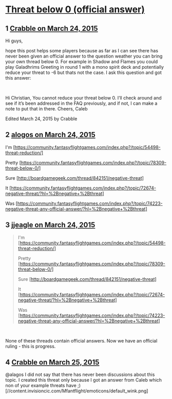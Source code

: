 # [Threat below 0 (official answer)](https://community.fantasyflightgames.com/topic/138752-threat-below-0-official-answer/)

## 1 [Crabble on March 24, 2015](https://community.fantasyflightgames.com/topic/138752-threat-below-0-official-answer/?do=findComment&comment=1504150)

Hi guys,

hope this post helps some players because as far as I can see there has never been given an official answer to the question weather you can bring your own thread below 0. For example in Shadow and Flames you could play Galadhrims Greeting in round 1 with a mono spirit deck and potentially reduce your threat to -6 but thats not the case. I ask this question and got this answer:

 

Hi Christian,
You cannot reduce your threat below 0. I’ll check around and see if it’s been addressed in the FAQ previously, and if not, I can make a note to put that in there.
Cheers,
Caleb

Edited March 24, 2015 by Crabble

## 2 [alogos on March 24, 2015](https://community.fantasyflightgames.com/topic/138752-threat-below-0-official-answer/?do=findComment&comment=1504366)

I'm [https://community.fantasyflightgames.com/index.php?/topic/54498-threat-reduction/]

Pretty [https://community.fantasyflightgames.com/index.php?/topic/78309-threat-below-0/]

Sure [http://boardgamegeek.com/thread/842151/negative-threat]

It [https://community.fantasyflightgames.com/index.php?/topic/72674-negative-threat/?hl=%2Bnegative+%2Bthreat]

Was [https://community.fantasyflightgames.com/index.php?/topic/74223-negative-threat-any-official-answer/?hl=%2Bnegative+%2Bthreat]

## 3 [jjeagle on March 24, 2015](https://community.fantasyflightgames.com/topic/138752-threat-below-0-official-answer/?do=findComment&comment=1504430)

> I'm [https://community.fantasyflightgames.com/index.php?/topic/54498-threat-reduction/]
> 
> Pretty [https://community.fantasyflightgames.com/index.php?/topic/78309-threat-below-0/]
> 
> Sure [http://boardgamegeek.com/thread/842151/negative-threat]
> 
> It [https://community.fantasyflightgames.com/index.php?/topic/72674-negative-threat/?hl=%2Bnegative+%2Bthreat]
> 
> Was [https://community.fantasyflightgames.com/index.php?/topic/74223-negative-threat-any-official-answer/?hl=%2Bnegative+%2Bthreat]

 

None of these threads contain official answers. Now we have an official ruling - this is progress.

## 4 [Crabble on March 25, 2015](https://community.fantasyflightgames.com/topic/138752-threat-below-0-official-answer/?do=findComment&comment=1505415)

@alagos I did not say that there has never been discussions about this topic. I created this threat only because I got an answer from Caleb which non of your example threats have ;) [//content.invisioncic.com/Mfantflight/emoticons/default_wink.png]

